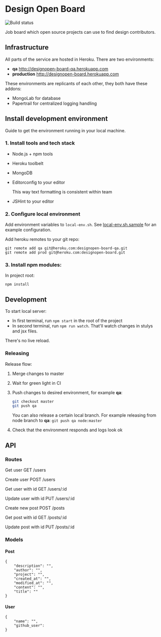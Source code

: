 # Design Open Board

![Build status](https://travis-ci.org/DesignOpen/board.svg)

Job board which open source projects can use to find design contributors.

## Infrastructure

All parts of the service are hosted in Heroku.
There are two environments:

* **qa** http://designopen-board-qa.herokuapp.com
* **production** http://designopen-board.herokuapp.com

These environments are replicants of each other, they both have these addons:

* MongoLab for database
* Papertrail for centralized logging handling

## Install development environment

Guide to get the environment running in your local machine.

### 1. Install tools and tech stack

* Node.js + npm tools
* Heroku toolbelt
* MongoDB
* Editorconfig to your editor

    This way text formatting is consistent within team

* JSHint to your editor

### 2. Configure local environment

Add environment variables to `local-env.sh`.
See [local-env.sh.sample](local-env.sh.sample) for an example configuration.

Add heroku remotes to your git repo:

    git remote add qa git@heroku.com:designopen-board-qa.git
    git remote add prod git@heroku.com:designopen-board.git

### 3. Install npm modules:

In project root:

    npm install


## Development

To start local server:

* In first terminal, run `npm start` in the root of the project
* In second terminal, run `npm run watch`. That'll watch changes in stulys and jsx files.

There's no live reload.

### Releasing

Release flow:

1. Merge changes to master
2. Wait for green light in CI
3. Push changes to desired environment, for example **qa**:

    ```bash
    git checkout master
    git push qa
    ```

    You can also release a certain local branch. For example releasing from node branch to **qa**: ```git push qa node:master```


4. Check that the environment responds and logs look ok


## API


### Routes

Get user
    GET /users

Create user
    POST /users

Get user with id
    GET /users/:id

Update user with id
    PUT /users/:id

Create new post
    POST /posts

Get post with id
    GET /posts/:id

Update post with id
    PUT /posts/:id


### Models

#### Post

```
{
    "description": "",
    "author": "",
    "project": "",
    "created_at": "",
    "modified_at": "",
    "content": "",
    "title": ""
}
```

#### User

```
{
    "name": "",
    "github_user":
}
```
